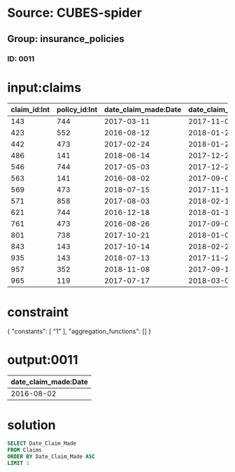 # Source: CUBES-spider
## Group: insurance_policies
### ID: 0011

# input:claims

| claim_id:Int | policy_id:Int | date_claim_made:Date | date_claim_settled:Date | amount_claimed:Int | amount_settled:Int |
|---|---|---|---|---|---|
| 143 | 744 | 2017-03-11 | 2017-11-03 | 43884 | 1085 |
| 423 | 552 | 2016-08-12 | 2018-01-27 | 79134 | 1724 |
| 442 | 473 | 2017-02-24 | 2018-01-21 | 70088 | 1189 |
| 486 | 141 | 2018-06-14 | 2017-12-20 | 69696 | 1638 |
| 546 | 744 | 2017-05-03 | 2017-12-22 | 46479 | 1091 |
| 563 | 141 | 2016-08-02 | 2017-09-04 | 41078 | 1570 |
| 569 | 473 | 2018-07-15 | 2017-11-19 | 49743 | 930 |
| 571 | 858 | 2017-08-03 | 2018-02-18 | 89632 | 1528 |
| 621 | 744 | 2016-12-18 | 2018-01-11 | 43708 | 1652 |
| 761 | 473 | 2016-08-26 | 2017-09-04 | 83703 | 1372 |
| 801 | 738 | 2017-10-21 | 2018-01-05 | 3326 | 1353 |
| 843 | 143 | 2017-10-14 | 2018-02-20 | 10209 | 1639 |
| 935 | 143 | 2018-07-13 | 2017-11-22 | 70674 | 1637 |
| 957 | 352 | 2018-11-08 | 2017-09-15 | 38280 | 1050 |
| 965 | 119 | 2017-07-17 | 2018-03-09 | 35824 | 1636 |

# constraint

{
  "constants": [
    "1"
  ],
  "aggregation_functions": []
}

# output:0011

| date_claim_made:Date |
|---|
| 2016-08-02 |

# solution

```sql
SELECT Date_Claim_Made
FROM Claims
ORDER BY Date_Claim_Made ASC
LIMIT 1
```

